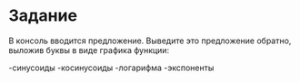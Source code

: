 # Задание
В консоль вводится предложение.
Выведите это предложение обратно, выложив буквы в виде графика функции:

-синусоиды
-косинусоиды
-логарифма
-экспоненты
